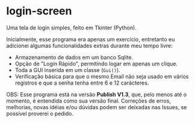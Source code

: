 # login-screen
 Uma tela de login simples, feito em Tkinter (Python).
 
 Inicialmente, esse programa era apenas um exercício, entretanto eu adicionei algumas funcionalidades extras durante meu tempo livre:
 * Armazenamento de dados em um banco Sqlite.
 * Opção de "Login Rápido", permitindo logar em apenas um clique.
 * Toda a GUI inserida em um classe (`Gui()`).
 * Verificação básica para que o mesmo Email não seja usado em vários registros e que a senha tenha entre 6 e 12 carácteres.

OBS: Esse programa está na versão **Publish V1.3**, que, pelo menos até o momento, é entendida como sua versão final. Correções de erros, melhorias, novas idéias e/ou dúvidas podem ser deixadas nas Issues, se possível proverei o pedido.
